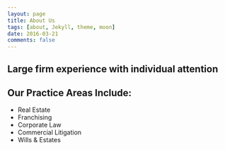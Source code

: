 ```yaml
---
layout: page
title: About Us
tags: [about, Jekyll, theme, moon]
date: 2016-03-21
comments: false
---
```

## Large firm experience with individual attention

## Our Practice Areas Include:
* Real Estate
* Franchising
* Corporate Law
* Commercial Litigation
* Wills & Estates

